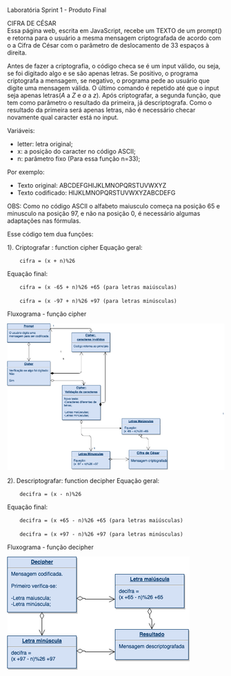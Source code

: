 Laboratória 
Sprint 1 - Produto Final

CIFRA DE CÉSAR    
Essa página web, escrita em JavaScript, recebe um TEXTO de um prompt() e retorna para o usuário a mesma mensagem criptografada de acordo com o a Cifra de César com o parâmetro de deslocamento de 33 espaços à direita.

Antes de fazer a criptografia, o código checa se é um input válido, ou seja, se foi digitado algo e se são apenas letras. Se positivo, o programa criptografa a mensagem, se negativo, o programa pede ao usuário que digite uma mensagem válida. O último comando é repetido até que o input seja apenas letras(*A* a *Z* e *a* a *z*).
Após criptografar, a segunda função, que tem como parâmetro o resultado da primeira, já descriptografa. Como o resultado da primeira será apenas letras, não é necessário checar novamente qual caracter está no input.

Variáveis:

- letter: letra original;
- x: a posição do caracter no código ASCII;
- n: parâmetro fixo (Para essa função n=33);

Por exemplo:
- Texto original: ABCDEFGHIJKLMNOPQRSTUVWXYZ
- Texto codificado: HIJKLMNOPQRSTUVWXYZABCDEFG

OBS: Como no código ASCII o alfabeto maiusculo começa na posição 65 e minusculo na posição 97, e não na posição 0, é necessário algumas adaptações nas fórmulas. 

Esse código tem dua funções:

1). Criptografar : function cipher
Equação geral: 

        cifra = (x + n)%26

Equação final:

        cifra = (x -65 + n)%26 +65 (para letras maiúsculas)
        
        cifra = (x -97 + n)%26 +97 (para letras minúsculas)
        

Fluxograma -  função cipher

![Fluxo do código](cesar.png)

2). Descriptografar: function decipher
Equação geral: 

        decifra = (x - n)%26

Equação final:

        decifra = (x +65 - n)%26 +65 (para letras maiúsculas)
        
        decifra = (x +97 - n)%26 +97 (para letras minúsculas)
        
Fluxograma -  função decipher

![Fluxos do código](decipher.png)








